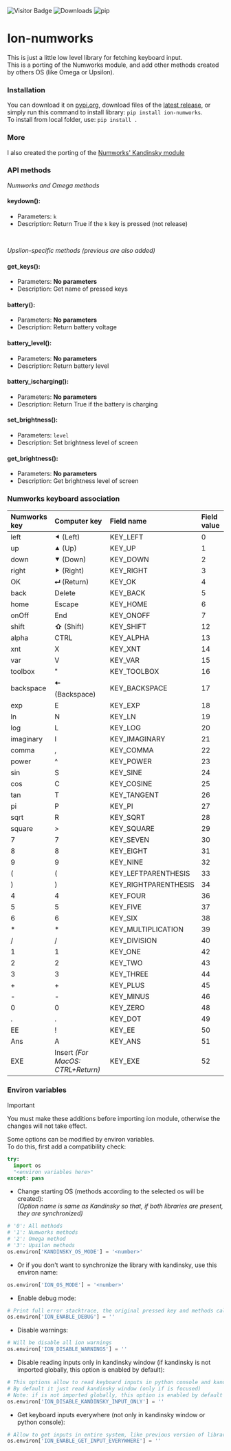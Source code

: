 ![Visitor Badge](https://visitor-badge.laobi.icu/badge?page_id=ZetaMap.Ion-Numworks) ![Downloads](https://shields.io/github/downloads/ZetaMap/Ion-Numworks/total) ![pip](https://img.shields.io/pypi/dm/ion-numworks?label=pip_downloads)

# Ion-numworks
This is just a little low level library for fetching keyboard input. <br>
This is a porting of the Numworks module, and add other methods created by others OS (like Omega or Upsilon).


### Installation
You can download it on [pypi.org](https://pypi.org/project/ion-numworks), download files of the [latest release](https://github.com/ZetaMap/Ion-numworks/releases/latest), or simply run this command to install library: ``pip install ion-numworks``. <br>
To install from local folder, use: ``pip install .``


### More
I also created the porting of the [Numworks' Kandinsky module](https://github.com/ZetaMap/Kandinsky-Numworks)


### API methods
*Numworks and Omega methods*

#### keydown():
* Parameters: ``k``
* Description: Return True if the ``k`` key is pressed (not release)

<br>

*Upsilon-specific methods (previous are also added)*

#### get_keys():
* Parameters: **No parameters**
* Description: Get name of pressed keys

#### battery():
* Parameters: **No parameters**
* Description: Return battery voltage

#### battery_level():
* Parameters: **No parameters**
* Description: Return battery level

#### battery_ischarging():
* Parameters: **No parameters**
* Description: Return True if the battery is charging

#### set_brightness():
* Parameters: ``level``
* Description: Set brightness level of screen

#### get_brightness():
* Parameters: **No parameters**
* Description: Get brightness level of screen


### Numworks keyboard association
| Numworks key | Computer key      | Field name           | Field value
|:-------------|:------------------|:---------------------|:------------
| left         | ⯇  (Left)         | KEY_LEFT             | 0
| up           | ⯅  (Up)           | KEY_UP               | 1
| down         | ⯆  (Down)         | KEY_DOWN             | 2
| right        | ⯈  (Right)        | KEY_RIGHT            | 3
| OK           | **⮠**  (Return)       | KEY_OK               | 4
| back         | Delete            | KEY_BACK             | 5
| home         | Escape            | KEY_HOME             | 6
| onOff        | End               | KEY_ONOFF            | 7
| shift        | **⇧**  (Shift)        | KEY_SHIFT            | 12
| alpha        | CTRL              | KEY_ALPHA            | 13
| xnt          | X                 | KEY_XNT              | 14
| var          | V                 | KEY_VAR              | 15
| toolbox      | "                 | KEY_TOOLBOX          | 16
| backspace    | **🠄**  (Backspace)    | KEY_BACKSPACE        | 17
| exp          | E                 | KEY_EXP              | 18
| ln           | N                 | KEY_LN               | 19
| log          | L                 | KEY_LOG              | 20
| imaginary    | I                 | KEY_IMAGINARY        | 21
| comma        | ,                 | KEY_COMMA            | 22
| power        | ^                 | KEY_POWER            | 23
| sin          | S                 | KEY_SINE             | 24
| cos          | C                 | KEY_COSINE           | 25
| tan          | T                 | KEY_TANGENT          | 26
| pi           | P                 | KEY_PI               | 27
| sqrt         | R                 | KEY_SQRT             | 28
| square       | >                 | KEY_SQUARE           | 29
| 7            | 7                 | KEY_SEVEN            | 30
| 8            | 8                 | KEY_EIGHT            | 31
| 9            | 9                 | KEY_NINE             | 32
| (            | (                 | KEY_LEFTPARENTHESIS  | 33
| )            | )                 | KEY_RIGHTPARENTHESIS | 34
| 4            | 4                 | KEY_FOUR             | 36
| 5            | 5                 | KEY_FIVE             | 37
| 6            | 6                 | KEY_SIX              | 38
| *            | *                 | KEY_MULTIPLICATION   | 39
| /            | /                 | KEY_DIVISION         | 40
| 1            | 1                 | KEY_ONE              | 42
| 2            | 2                 | KEY_TWO              | 43
| 3            | 3                 | KEY_THREE            | 44
| +            | +                 | KEY_PLUS             | 45
| -            | -                 | KEY_MINUS            | 46
| 0            | 0                 | KEY_ZERO             | 48
| .            | .                 | KEY_DOT              | 49
| EE           | !                 | KEY_EE               | 50
| Ans          | A                 | KEY_ANS              | 51
| EXE          | Insert *(For MacOS: CTRL+Return)*           | KEY_EXE              | 52


### Environ variables
> [!IMPORTANT]
> You must make these additions before importing ion module, otherwise the changes will not take effect.

Some options can be modified by environ variables.<br>
To do this, first add a compatibility check:
```python
try:
  import os
  "<environ variables here>"
except: pass
```

* Change starting OS (methods according to the selected os will be created): <br>
*(Option name is same as Kandinsky so that, if both libraries are present, they are synchronized)*
```python
# '0': All methods
# '1': Numworks methods
# '2': Omega method
# '3': Upsilon methods
os.environ['KANDINSKY_OS_MODE'] = '<number>'
```

* Or if you don't want to synchronize the library with kandinsky, use this environ name:
```python
os.environ['ION_OS_MODE'] = '<number>'
```

* Enable debug mode:
```python
# Print full error stacktrace, the original pressed key and methods calls
os.environ['ION_ENABLE_DEBUG'] = ''
```

* Disable warnings:
```python
# Will be disable all ion warnings
os.environ['ION_DISABLE_WARNINGS'] = ''
```

* Disable reading inputs only in kandinsky window (if kandinsky is not imported globally, this option is enabled by default):
```python
# This options allow to read keyboard inputs in python console and kandinsky window
# By default it just read kandinsky window (only if is focused)
# Note: if is not imported globally, this option is enabled by default
os.environ['ION_DISABLE_KANDINSKY_INPUT_ONLY'] = ''
```

* Get keyboard inputs everywhere (not only in kandinsky window or python console):
```python
# Allow to get inputs in entire system, like previous version of library
os.environ['ION_ENABLE_GET_INPUT_EVERYWHERE'] = ''
```
